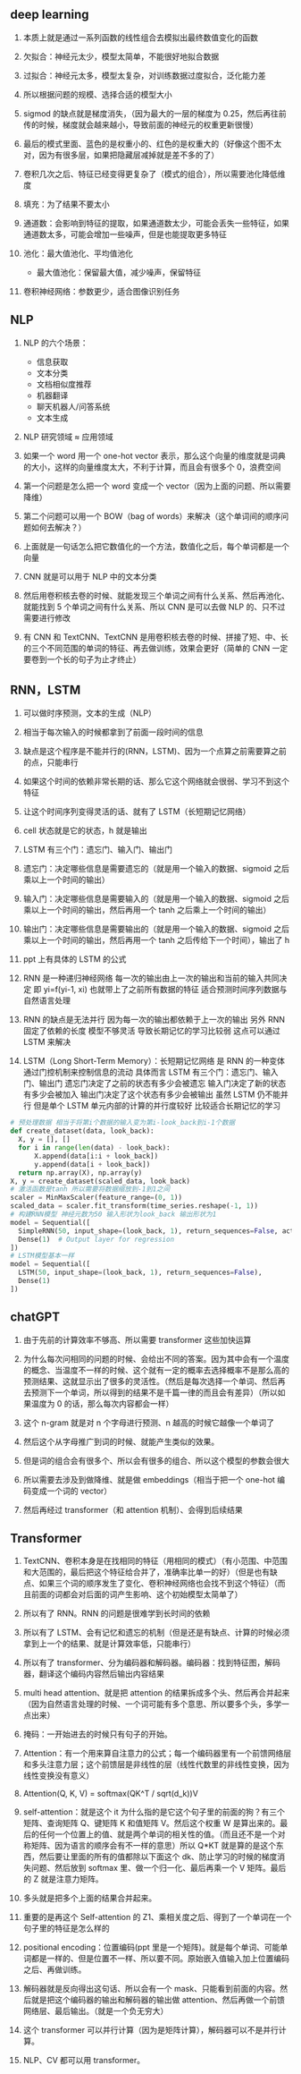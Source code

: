 ## deep learning

1. 本质上就是通过一系列函数的线性组合去模拟出最终数值变化的函数

2. 欠拟合：神经元太少，模型太简单，不能很好地拟合数据

3. 过拟合：神经元太多，模型太复杂，对训练数据过度拟合，泛化能力差

4. 所以根据问题的规模、选择合适的模型大小

5. sigmod 的缺点就是梯度消失，（因为最大的一层的梯度为 0.25，然后再往前传的时候，梯度就会越来越小，导致前面的神经元的权重更新很慢）

6. 最后的模式里面、蓝色的是权重小的、红色的是权重大的（好像这个图不太对，因为有很多层，如果把隐藏层减掉就是差不多的了）

7. 卷积几次之后、特征已经变得更复杂了（模式的组合），所以需要池化降低维度

8. 填充：为了结果不要太小

9. 通道数：会影响到特征的提取，如果通道数太少，可能会丢失一些特征，如果通道数太多，可能会增加一些噪声，但是也能提取更多特征

10. 池化：最大值池化、平均值池化

    - 最大值池化：保留最大值，减少噪声，保留特征

11. 卷积神经网络：参数更少，适合图像识别任务

## NLP

1. NLP 的六个场景：

   - 信息获取
   - 文本分类
   - 文档相似度推荐
   - 机器翻译
   - 聊天机器人/问答系统
   - 文本生成

2. NLP 研究领域 ≈ 应用领域

3. 如果一个 word 用一个 one-hot vector 表示，那么这个向量的维度就是词典的大小，这样的向量维度太大，不利于计算，而且会有很多个 0，浪费空间

4. 第一个问题是怎么把一个 word 变成一个 vector（因为上面的问题、所以需要降维）

5. 第二个问题可以用一个 BOW（bag of words）来解决（这个单词间的顺序问题如何去解决？）

6. 上面就是一句话怎么把它数值化的一个方法，数值化之后，每个单词都是一个向量

7. CNN 就是可以用于 NLP 中的文本分类

8. 然后用卷积核去卷的时候、就能发现三个单词之间有什么关系、然后再池化、就能找到 5 个单词之间有什么关系、所以 CNN 是可以去做 NLP 的、只不过需要进行修改

9. 有 CNN 和 TextCNN、TextCNN 是用卷积核去卷的时候、拼接了短、中、长的三个不同范围的单词的特征、再去做训练，效果会更好（简单的 CNN 一定要卷到一个长的句子为止才终止）

## RNN，LSTM

1. 可以做时序预测，文本的生成（NLP）

2. 相当于每次输入的时候都拿到了前面一段时间的信息

3. 缺点是这个程序是不能并行的(RNN，LSTM)、因为一个点算之前需要算之前的点，只能串行

4. 如果这个时间的依赖非常长期的话、那么它这个网络就会很弱、学习不到这个特征

5. 让这个时间序列变得灵活的话、就有了 LSTM（长短期记忆网络）

6. cell 状态就是它的状态，h 就是输出

7. LSTM 有三个门：遗忘门、输入门、输出门

8. 遗忘门：决定哪些信息是需要遗忘的（就是用一个输入的数据、sigmoid 之后乘以上一个时间的输出）

9. 输入门：决定哪些信息是需要输入的（就是用一个输入的数据、sigmoid 之后乘以上一个时间的输出，然后再用一个 tanh 之后乘上一个时间的输出）

10. 输出门：决定哪些信息是需要输出的（就是用一个输入的数据、sigmoid 之后乘以上一个时间的输出，然后再用一个 tanh 之后传给下一个时间），输出了 h

11. ppt 上有具体的 LSTM 的公式

12. RNN 是一种递归神经网络 每一次的输出由上一次的输出和当前的输入共同决定 即 yi=f(yi-1, xi) 也就带上了之前所有数据的特征 适合预测时间序列数据与自然语言处理

13. RNN 的缺点是无法并行 因为每一次的输出都依赖于上一次的输出 另外 RNN 固定了依赖的长度 模型不够灵活 导致长期记忆的学习比较弱 这点可以通过 LSTM 来解决

14. LSTM（Long Short-Term Memory）：长短期记忆网络 是 RNN 的一种变体 通过门控机制来控制信息的流动 具体而言 LSTM 有三个门：遗忘门、输入门、输出门 遗忘门决定了之前的状态有多少会被遗忘 输入门决定了新的状态有多少会被加入 输出门决定了这个状态有多少会被输出 虽然 LSTM 仍不能并行 但是单个 LSTM 单元内部的计算的并行度较好 比较适合长期记忆的学习

```python
# 预处理数据 相当于将第i个数据的输入变为第i-look_back到i-1个数据
def create_dataset(data, look_back):
  X, y = [], []
  for i in range(len(data) - look_back):
      X.append(data[i:i + look_back])
      y.append(data[i + look_back])
  return np.array(X), np.array(y)
X, y = create_dataset(scaled_data, look_back)
# 激活函数是tanh 所以需要将数据缩放到-1到1之间
scaler = MinMaxScaler(feature_range=(0, 1))
scaled_data = scaler.fit_transform(time_series.reshape(-1, 1))
# 构建RNN模型 神经元数为50 输入形状为look_back 输出形状为1
model = Sequential([
  SimpleRNN(50, input_shape=(look_back, 1), return_sequences=False, activation='tanh'),
  Dense(1)  # Output layer for regression
])
# LSTM模型基本一样
model = Sequential([
  LSTM(50, input_shape=(look_back, 1), return_sequences=False),
  Dense(1)
])
```

## chatGPT

1. 由于先前的计算效率不够高、所以需要 transformer 这些加快运算

2. 为什么每次问相同的问题的时候、会给出不同的答案。因为其中会有一个温度的概念、当温度不一样的时候、这个就有一定的概率去选择概率不是那么高的预测结果、这就显示出了很多的灵活性。（然后是每次选择一个单词、然后再去预测下一个单词，所以得到的结果不是千篇一律的而且会有差异）（所以如果温度为 0 的话，那么每次内容都会一样）

3. 这个 n-gram 就是对 n 个字母进行预测、n 越高的时候它越像一个单词了

4. 然后这个从字母推广到词的时候、就能产生类似的效果。

5. 但是词的组合会有很多个、所以会有很多的组合、所以这个模型的参数会很大

6. 所以需要去涉及到做降维、就是做 embeddings（相当于把一个 one-hot 编码变成一个词的 vector）

7. 然后再经过 transformer（和 attention 机制）、会得到后续结果

## Transformer

1. TextCNN、卷积本身是在找相同的特征（用相同的模式）（有小范围、中范围和大范围的，最后把这个特征给合并了，准确率比单一的好）（但是也有缺点、如果三个词的顺序发生了变化、卷积神经网络也会找不到这个特征）（而且前面的词都会对后面的词产生影响、这个初始模型太简单了）

2. 所以有了 RNN。RNN 的问题是很难学到长时间的依赖

3. 所以有了 LSTM、会有记忆和遗忘的机制（但是还是有缺点、计算的时候必须拿到上一个的结果、就是计算效率低，只能串行）

4. 所以有了 transformer、分为编码器和解码器。编码器：找到特征图，解码器，翻译这个编码内容然后输出内容结果

5. multi head attention、就是把 attention 的结果拆成多个头、然后再合并起来（因为自然语言处理的时候、一个词可能有多个意思、所以要多个头，多学一点出来）

6. 掩码：一开始进去的时候只有句子的开始。

7. Attention：有一个用来算自注意力的公式；每一个编码器里有一个前馈网络层和多头注意力层；这个前馈层是非线性的层（线性代数里的非线性变换，因为线性变换没有意义）

8. Attention(Q, K, V) = softmax(QK^T / sqrt(d_k))V

9. self-attention：就是这个 it 为什么指的是它这个句子里的前面的狗？有三个矩阵、查询矩阵 Q、键矩阵 K 和值矩阵 V。然后这个权重 W 是算出来的。最后的任何一个位置上的值、就是两个单词的相关性的值。（而且还不是一个对称矩阵、因为语言的顺序会有不一样的意思）所以 Q\*KT 就是算的是这个东西，然后要让里面的所有的值都除以下面这个 dk、防止学习的时候的梯度消失问题、然后放到 softmax 里、做一个归一化、最后再乘一个 V 矩阵。最后的 Z 就是注意力矩阵。

10. 多头就是把多个上面的结果合并起来。

11. 重要的是再这个 Self-attention 的 Z1、乘相关度之后、得到了一个单词在一个句子里的特征是怎么样的

12. positional encoding：位置编码(ppt 里是一个矩阵)。就是每个单词、可能单词都是一样的、但是位置不一样、所以要不同。原始嵌入值输入加上位置编码之后、再做训练。

13. 解码器就是反向得出这句话、所以会有一个 mask、只能看到前面的内容。然后就是把这个编码器的输出和解码器的输出做 attention、然后再做一个前馈网络层、最后输出。（就是一个负无穷大）

14. 这个 transformer 可以并行计算（因为是矩阵计算），解码器可以不是并行计算。

15. NLP、CV 都可以用 transformer。

